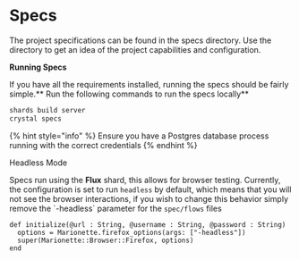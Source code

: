 # Specs

The project specifications can be found in the specs directory. Use the directory to get an idea of the project capabilities and configuration.&#x20;

**Running Specs**

If you have all the requirements installed, running the specs should be fairly simple.** Run the following commands to run the specs locally**

```bash
shards build server
crystal specs
```

{% hint style="info" %}
Ensure you have a Postgres database process running with the correct credentials
{% endhint %}

Headless Mode

Specs run using the **Flux** shard, this allows for browser testing. Currently, the configuration is set to run `headless` by default, which means that you will not see the browser interactions, if you wish to change this behavior simply remove the \`-headless\` parameter for the `spec/flows` files&#x20;

```crystal
def initialize(@url : String, @username : String, @password : String)
  options = Marionette.firefox_options(args: ["-headless"])
  super(Marionette::Browser::Firefox, options)
end
```
